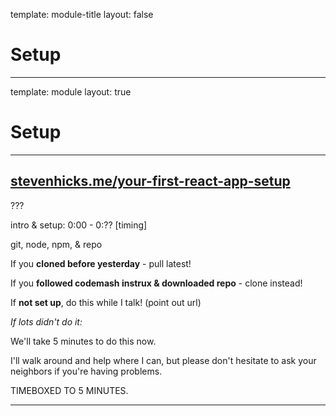template: module-title
layout: false

# Setup

---

template: module
layout: true

# Setup

---

## [stevenhicks.me/your-first-react-app-setup](https://stevenhicks.me/your-first-react-app-setup)

???

intro & setup: 0:00 - 0:?? [timing]

git, node, npm, & repo

If you **cloned before yesterday** - pull latest!

If you **followed codemash instrux & downloaded repo** - clone instead!

If **not set up**, do this while I talk! (point out url)

_If lots didn't do it:_

We'll take 5 minutes to do this now.

I'll walk around and help where I can, but please don't hesitate to ask your neighbors if you're having problems.

TIMEBOXED TO 5 MINUTES.

---
